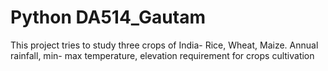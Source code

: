 # Python DA514_Gautam

This project tries to study three crops of India- Rice, Wheat, Maize.
Annual rainfall, min- max temperature, elevation requirement for crops cultivation 
